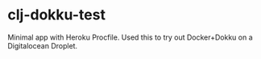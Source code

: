 clj-dokku-test
==============

Minimal app with Heroku Procfile. Used this to try out Docker+Dokku on a Digitalocean Droplet.
